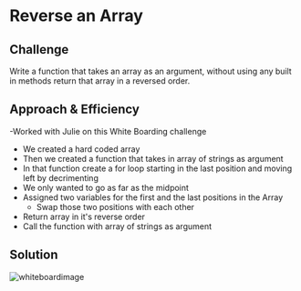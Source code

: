 # Reverse an Array

## Challenge

Write a function that takes an array as an argument, without using any built in methods return that array in a reversed order.

## Approach & Efficiency

-Worked with Julie on this White Boarding challenge
  - We created a hard coded array
  - Then we created a function that takes in array of strings as argument 
  - In that function create a for loop starting in the last position and moving left by decrimenting 
  - We only wanted to go as far as the midpoint 
  - Assigned two variables for the first and the last positions in the Array
    - Swap those two positions with each other
  - Return array in it's reverse order
  - Call the function with array of strings as argument

## Solution
![whiteboardimage](/arrayReverse/assests/codechall15.jpeg)
